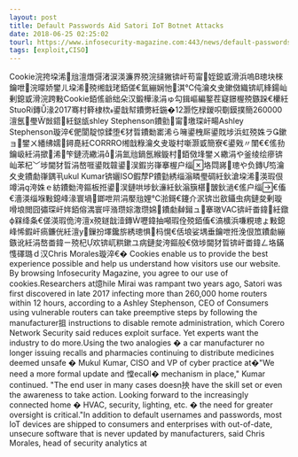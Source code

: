 ```yaml
---
layout: post
title: Default Passwords Aid Satori IoT Botnet Attacks
date: 2018-06-25 02:25:02
tourl: https://www.infosecurity-magazine.com:443/news/default-passwords-aid-satori-iot/
tags: [exploit,CISO]
---
```


Cookie浣挎垜浠兘澶熸彁渚涙渶濂界殑浣撻獙锛屽苟甯姪鎴戜滑浜嗚В璁块棶鑰呭浣曚娇鐢ㄦ垜浠殑缃戠珯銆傞€氳繃娴忚淇℃伅瀹夊叏鏉傚織锛屼綘鍚屾剰鎴戜滑浣跨敤Cookie銆傜爺绌朵汉鍛樺湪涓ゅ勾鍓嶇編鐜茬寲鐛楃殑鏃跺€欙紝StuoRi鏄湪2017骞村簳棣栨鍙戠幇鐨勶紝鍦�12灏忔椂鍐呮劅鏌撲簡260000澶氬璺敱鍣紝鎹瓵shley Stephenson鐨勯甯墽琛屽畼Ashley Stephenson璇淬€俷閬靛惊鍒堕€犲晢鐨勬寚浠ら噰鍙栧厛鍙戝埗浜虹殑姝ラ鏉ョ鐢ㄨ繙绋嬬鐞嗭紝CORRRO缃戠粶瀹夊叏璇村噺灏戜簡寮€鍙戣〃闈€€傜劧鑰岋紝涓撳浠笇鏈涜繖涓涓氳兘鍋氬緱鏇村銆傚埄鐢ㄨ繖涓や釜绫绘瘮锛屾苯杞﹀埗閫犲晢涓嶅啀鍙戝竷鍙洖鍜岃嵂搴楃户缁垎閰嶈璁や负鏄笉瀹夊叏鐨勮嵂鍝丮ukul Kumar锛孋ISO鍜孷P鐨勭綉缁滃疄璺碉紝鈥滄垜浠渶瑕佷竴涓洿姝ｅ紡鐨勬洿鏂板拰鍙洖鏈哄埗鈥濓紝鈥滃簱椹皵鈥濄€傜户缁€傗€濇渶缁堢敤鎴峰湪寰堝鎯呭喌涓嬮兘娌℃湁鎶€鑳介泦锛岀敋鑷虫病鏈夋剰璇嗗埌閲囧彇琛屽姩銆傛湡寰呯潃瓒婃潵瓒婂鐨勮繛鎺ュ搴璈VAC锛屽畨鍏紝鐓ф槑绛夈€傞渶瑕佹洿澶х殑鐩戠潱鏄嚦鍏抽噸瑕佺殑銆傗€滈櫎浜嗛粯璁ょ敤鎴峰悕鍜屽瘑鐮侊紝澶у鏁扮墿鑱旂綉璁惧杩愰€佸埌娑堣垂鑰呭拰浼佷笟鐨勮繃鏃讹紝涓嶅畨鍏ㄧ殑杞欢锛屼粠鏉ユ病鏈夋洿鏂般€傚埗閫犲晢锛屽畨鍏ㄥ垎鏋愯礋璐ｄ汉Chris Morales璇淬€�
Cookies enable us to provide the best experience possible and help us understand how visitors use our website. By browsing Infosecurity Magazine, you agree to our use of cookies.Researchers at燱hile Mirai was rampant two years ago, Satori was first discovered in late 2017 infecting more than 260,000 home routers within 12 hours, according to a Ashley Stephenson, CEO of Consumers using vulnerable routers can take preemptive steps by following the manufacturer抯 instructions to disable remote administration, which Corero Network Security said reduces exploit surface. Yet experts want the industry to do more.Using the two analogies � a car manufacturer no longer issuing recalls and pharmacies continuing to distribute medicines deemed unsafe � Mukul Kumar, CISO and VP of cyber practice at�"We need a more formal update and 憆ecall� mechanism in place," Kumar continued. "The end user in many cases doesn抰 have the skill set or even the awareness to take action. Looking forward to the increasingly connected home � HVAC, security, lighting, etc. � the need for greater oversight is critical."In addition to default usernames and passwords, most IoT devices are shipped to consumers and enterprises with out-of-date, unsecure software that is never updated by manufacturers, said Chris Morales, head of security analytics at 